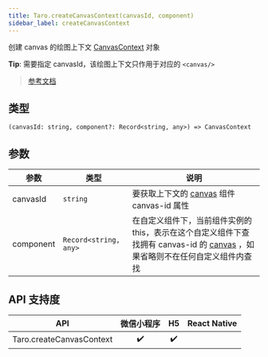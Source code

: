 ```yaml
---
title: Taro.createCanvasContext(canvasId, component)
sidebar_label: createCanvasContext
---
```


创建 canvas 的绘图上下文 [CanvasContext](https://developers.weixin.qq.com/miniprogram/dev/api/canvas/CanvasContext.html) 对象

**Tip**: 需要指定 canvasId，该绘图上下文只作用于对应的 `<canvas/>`

> [参考文档](https://developers.weixin.qq.com/miniprogram/dev/api/canvas/wx.createCanvasContext.html)

## 类型

```tsx
(canvasId: string, component?: Record<string, any>) => CanvasContext
```

## 参数

<table>
  <thead>
    <tr>
      <th>参数</th>
      <th>类型</th>
      <th>说明</th>
    </tr>
  </thead>
  <tbody>
    <tr>
      <td>canvasId</td>
      <td><code>string</code></td>
      <td>要获取上下文的 <a href="https://developers.weixin.qq.com/miniprogram/dev/component/canvas.html">canvas</a> 组件 canvas-id 属性</td>
    </tr>
    <tr>
      <td>component</td>
      <td><code>Record&lt;string, any&gt;</code></td>
      <td>在自定义组件下，当前组件实例的this，表示在这个自定义组件下查找拥有 canvas-id 的 <a href="https://developers.weixin.qq.com/miniprogram/dev/component/canvas.html">canvas</a> ，如果省略则不在任何自定义组件内查找</td>
    </tr>
  </tbody>
</table>

## API 支持度

|           API            | 微信小程序 | H5 | React Native |
|:------------------------:|:-----:|:--:|:------------:|
| Taro.createCanvasContext |  ✔️   | ✔️ |              |
